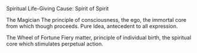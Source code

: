 Spiritual Life-Giving Cause: Spirit of Spirit

The Magician
The principle of consciousness, the ego, the immortal core from which though proceeds. Pure Idea, antecedent to all expression.

The Wheel of Fortune
Fiery matter, principle of individual birth, the spiritual core which stimulates perpetual action.
